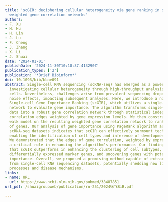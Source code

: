 ```yaml
---
title: 'scGIR: deciphering cellular heterogeneity via gene ranking in single-cell
  weighted gene correlation networks'
authors:
- F. Xu
- H. Hu
- H. Lin
- J. Lu
- F. Cheng
- J. Zhang
- X. Li
- J. Shuai
date: '2024-01-01'
publishDate: '2024-11-30T10:18:37.413290Z'
publication_types: ['2']
publication: '*Brief Bioinform*'
doi: 10.1093/bib/bbae091
abstract: Single-cell RNA sequencing (scRNA-seq) has emerged as a powerful tool for
  investigating cellular heterogeneity through high-throughput analysis of individual
  cells. Nevertheless, challenges arise from prevalent sequencing dropout events and
  noise effects, impacting subsequent analyses. Here, we introduce a novel algorithm,
  Single-cell Gene Importance Ranking (scGIR), which utilizes a single-cell gene correlation
  network to evaluate gene importance. The algorithm transforms single-cell sequencing
  data into a robust gene correlation network through statistical independence, with
  correlation edges weighted by gene expression levels. We then constructed a random
  walk model on the resulting weighted gene correlation network to rank the importance
  of genes. Our analysis of gene importance using PageRank algorithm across nine authentic
  scRNA-seq datasets indicates that scGIR can effectively surmount technical noise,
  enabling the identification of cell types and inference of developmental trajectories.
  We demonstrated that the edges of gene correlation, weighted by expression, play
  a critical role in enhancing the algorithm's performance. Our findings emphasize
  that scGIR outperforms in enhancing the clustering of cell subtypes, reverse identifying
  differentially expressed marker genes, and uncovering genes with potential differential
  importance. Overall, we proposed a promising method capable of extracting more information
  from single-cell RNA sequencing datasets, potentially shedding new lights on cellular
  processes and disease mechanisms.
links:
- name: URL
  url: https://www.ncbi.nlm.nih.gov/pubmed/38487851
url_pdf: /shuaigroupweb/publication/rn-251/2024徐飞BiB.pdf
  
---
```

